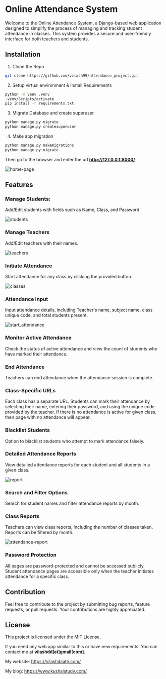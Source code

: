 # Online Attendance System

Welcome to the Online Attendance System, a Django-based web application designed to simplify the process of managing and tracking student attendance in classes. This system provides a secure and user-friendly interface for both teachers and students.

## Installation
1. Clone the Repo
```bash
git clone https://github.com/vilash99/attendance_project.git
```
2. Setup virtual environment & Install Requirements

```bash
python -m venv .venv
.venv/Scripts/activate
pip install -r requirements.txt
```
3. Migrate Database and create superuser

```bash
python manage.py migrate
python manage.py createsuperuser
```
4. Make app migration
```bash
python manage.py makemigrations
python manage.py migrate
```
Then go to the browser and enter the url **http://127.0.0.1:8000/**

![home-page](screenshots/homepage.jpg)

## Features

### Manage Students:
Add/Edit students with fields such as Name, Class, and Password.

![students](screenshots/students.png)

### Manage Teachers
Add/Edit teachers with their names.

![teachers](screenshots/teachers.png)

### Initiate Attendance
Start attendance for any class by clicking the provided button.

![classes](screenshots/classes.png)

###  Attendance Input
Input attendance details, including Teacher's name, subject name, class unique code, and total students present.

![start_attendance](screenshots/start_attendance.png)

### Monitor Active Attendance
Check the status of active attendance and view the count of students who have marked their attendance.

### End Attendance
Teachers can end attendance when the attendance session is complete.

### Class-Specific URLs
Each class has a separate URL. Students can mark their attendance by selecting their name, entering their password, and using the unique code provided by the teacher. If there is no attendance is active for given class, then page with no attendance will appear.

### Blacklist Students
Option to blacklist students who attempt to mark attendance falsely.

### Detailed Attendance Reports
View detailed attendance reports for each student and all students in a given class.

![report](screenshots/report.png)

### Search and Filter Options
Search for student names and filter attendance reports by month.

### Class Reports
Teachers can view class reports, including the number of classes taken. Reports can be filtered by month.

![attendance-report](screenshots/attendance-report.png)

### Password Protection
All pages are password-protected and cannot be accessed publicly. Student attendance pages are accessible only when the teacher initiates attendance for a specific class.

## Contribution
Feel free to contribute to the project by submitting bug reports, feature requests, or pull requests. Your contributions are highly appreciated.

## License
This project is licensed under the MIT License.


If you need any web app similar to this or have new requirements. You can contact me at **vilashdd[at]gmail[com].**

My website: https://vilashdaate.com/

My blog: https://www.kushalstudy.com/